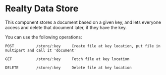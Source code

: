 Realty Data Store
=================

This component stores a document based on a given key, and lets everyone access and delete that document later, if they have the key.

You can use the following operations:

    POST          /store/:key     Create file at key location, put file in multipart and call it 'document'

    GET           /store/:key     Fetch file at key location

    DELETE        /store/:key     Delete file at key location